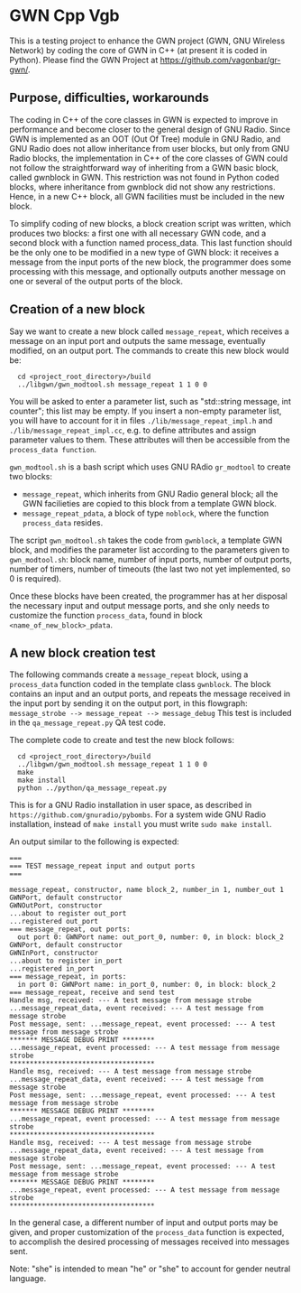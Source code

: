# GWN Cpp Vgb

This is a testing project to enhance the GWN project (GWN, GNU Wireless Network) by coding the core of GWN in C++ (at present it is coded in Python). Please find the GWN Project at https://github.com/vagonbar/gr-gwn/.

## Purpose, difficulties, workarounds

The coding in C++ of the core classes in GWN is expected to improve in performance and become closer to the general design of GNU Radio. Since GWN is implemented as an OOT (Out Of Tree) module in GNU Radio, and GNU Radio does not allow inheritance from user blocks, but only from GNU Radio blocks, the implementation in C++ of the core classes of GWN could not follow the straightforward way of inheriting from a GWN basic block, called gwnblock in GWN. This restriction was not found in Python coded blocks, where inheritance from gwnblock did not show any restrictions. Hence, in a new C++ block, all GWN facilities must be included in the new block. 

To simplify coding of new blocks, a block creation script was written, which produces two blocks: a first one with all necessary GWN code, and a second block with a function named process_data. This last function should be the only one to be modified in a new type of GWN block: it receives a message from the input ports of the new block, the programmer does some processing with this message, and optionally outputs another message on one or several of the output ports of the block.

## Creation of a new block

Say we want to create a new block called `message_repeat`, which receives a message on an input port and outputs the same message, eventually modified, on an output port. The commands to create this new block would be:


```
  cd <project_root_directory>/build
  ../libgwn/gwn_modtool.sh message_repeat 1 1 0 0 
```

You will be asked to enter a parameter list, such as "std::string message, int counter"; this list may be empty. If you insert a non-empty parameter list, you will have to account for it in files `./lib/message_repeat_impl.h` and `./lib/message_repeat_impl.cc`, e.g. to define attributes and assign parameter values to them. These attributes will then be accessible from the `process_data function`.

`gwn_modtool.sh` is a bash script which uses GNU RAdio `gr_modtool` to create two blocks:

- `message_repeat`, which inherits from GNU Radio general block; all the GWN facilieties are copied to this block from a template GWN block.
- `message_repeat_pdata`, a block of type `noblock`, where the function `process_data` resides.  

The script `gwn_modtool.sh` takes the code from `gwnblock`, a template GWN block, and modifies the parameter list according to the parameters given to `gwn_modtool.sh`: block name, number of input ports, number of output ports, number of timers, number of timeouts (the last two not yet implemented, so 0 is required).

Once these blocks have been created, the programmer has at her disposal the necessary input and output message ports, and she only needs to customize the function `process_data`, found in block `<name_of_new_block>_pdata`.

## A new block creation test

The following commands create a `message_repeat` block, using a `process_data` function coded in the template class `gwnblock`. The block contains an input and an output ports, and repeats the message received in the input port by sending it on the output port, in this flowgraph:
    `message_strobe --> message_repeat --> message_debug`
This test is included in the `qa_message_repeat.py` QA test code.

The complete code to create and test the new block follows:

```
  cd <project_root_directory>/build
  ../libgwn/gwn_modtool.sh message_repeat 1 1 0 0 
  make
  make install
  python ../python/qa_message_repeat.py
```

This is for a GNU Radio installation in user space, as described in 
 `https://github.com/gnuradio/pybombs`.
For a system wide GNU Radio installation, instead of `make install` you must write `sudo make install`. 

An output similar to the following is expected:

```
===
=== TEST message_repeat input and output ports 
===

message_repeat, constructor, name block_2, number_in 1, number_out 1
GWNPort, default constructor
GWNOutPort, constructor
...about to register out_port
...registered out_port
=== message_repeat, out ports:
  out port 0: GWNPort name: out_port_0, number: 0, in block: block_2
GWNPort, default constructor
GWNInPort, constructor
...about to register in_port
...registered in_port
=== message_repeat, in ports:
  in port 0: GWNPort name: in_port_0, number: 0, in block: block_2
=== message_repeat, receive and send test
Handle msg, received: --- A test message from message strobe
...message_repeat_data, event received: --- A test message from message strobe
Post message, sent: ...message_repeat, event processed: --- A test message from message strobe
******* MESSAGE DEBUG PRINT ********
...message_repeat, event processed: --- A test message from message strobe
************************************
Handle msg, received: --- A test message from message strobe
...message_repeat_data, event received: --- A test message from message strobe
Post message, sent: ...message_repeat, event processed: --- A test message from message strobe
******* MESSAGE DEBUG PRINT ********
...message_repeat, event processed: --- A test message from message strobe
************************************
Handle msg, received: --- A test message from message strobe
...message_repeat_data, event received: --- A test message from message strobe
Post message, sent: ...message_repeat, event processed: --- A test message from message strobe
******* MESSAGE DEBUG PRINT ********
...message_repeat, event processed: --- A test message from message strobe
************************************
```

In the general case, a different number of input and output ports may be given, and proper customization of the `process_data` function is expected, to accomplish the desired processing of messages received into messages sent.


Note: "she" is intended to mean "he" or "she" to account for gender neutral language.

